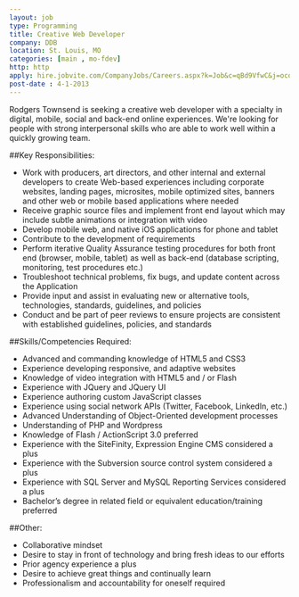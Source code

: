 ```yaml
---
layout: job
type: Programming
title: Creative Web Developer
company: DDB
location: St. Louis, MO
categories: [main , mo-fdev]
http: http
apply: hire.jobvite.com/CompanyJobs/Careers.aspx?k=Job&c=qBd9VfwC&j=ocqiXfwB
post-date : 4-1-2013
---
```


Rodgers Townsend is seeking a creative web developer with a specialty in digital, mobile, social and back-end online experiences. We're looking for people with strong interpersonal skills who are able to work well within a quickly growing team.
 
##Key Responsibilities:
* Work with producers, art directors, and other internal and external developers to create Web-based experiences including corporate websites, landing pages, microsites, mobile optimized sites, banners and other web or mobile based applications where needed
* Receive graphic source files and implement front end layout which may include subtle animations or integration with video
* Develop mobile web, and native iOS applications for phone and tablet
* Contribute to the development of requirements
* Perform iterative Quality Assurance testing procedures for both front end (browser, mobile, tablet) as well as back-end (database scripting, monitoring, test procedures etc.)
* Troubleshoot technical problems, fix bugs, and update content across the Application
* Provide input and assist in evaluating new or alternative tools, technologies, standards, guidelines, and policies
* Conduct and be part of peer reviews to ensure projects are consistent with established guidelines, policies, and standards

##Skills/Competencies Required:   
* Advanced and commanding knowledge of HTML5 and CSS3
* Experience developing responsive, and adaptive websites
* Knowledge of video integration with HTML5 and / or Flash
* Experience with JQuery and JQuery UI
* Experience authoring custom JavaScript classes
* Experience using social network APIs (Twitter, Facebook, LinkedIn, etc.)
* Advanced Understanding of Object-Oriented development processes
* Understanding of PHP and Wordpress
* Knowledge of Flash / ActionScript 3.0 preferred
* Experience with the SiteFinity, Expression Engine CMS considered a plus
* Experience with the Subversion source control system considered a plus
* Experience with SQL Server and MySQL Reporting Services considered a plus
* Bachelor’s degree in related field or equivalent education/training preferred
 
##Other:
* Collaborative mindset
* Desire to stay in front of technology and bring fresh ideas to our efforts
* Prior agency experience a plus
* Desire to achieve great things and continually learn
* Professionalism and accountability for oneself required